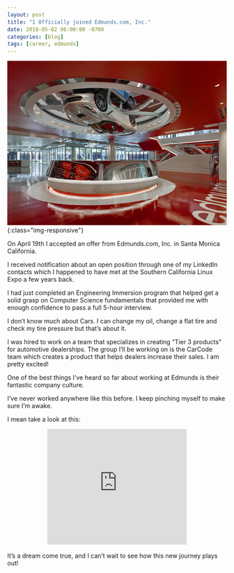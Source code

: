 ```yaml
---
layout: post
title: "I Officially joined Edmunds.com, Inc."
date: 2018-05-02 06:00:00 -0700
categories: [blog]
tags: [career, edmunds]
---
```


![Edmunds Offices in Santa Monica](/assets/img/edmunds_santamonica.jpg){:class="img-responsive"}

On April 19th I accepted an offer from Edmunds.com, Inc. in Santa Monica California.

I received notification about an open position through one of my LinkedIn contacts which I happened to have met at the
Southern California Linux Expo a few years back.

I had just completed an Engineering Immersion program that helped get a solid grasp on Computer Science fundamentals
that provided me with enough confidence to pass a full 5-hour interview.

I don’t know much about Cars. I can change my oil, change a flat tire and check my tire pressure but that’s about it.

I was hired to work on a team that specializes in creating “Tier 3 products” for automotive dealerships. The group I’ll
be working on is the CarCode team which creates a product that helps dealers increase their sales. I am pretty excited!

One of the best things I’ve heard so far about working at Edmunds is their fantastic company culture.

I’ve never worked anywhere like this before. I keep pinching myself to make sure I’m awake.

I mean take a look at this:


<div class="separator" style="clear: both; text-align: center;">
<iframe allowfullscreen="" class="YOUTUBE-iframe-video" data-thumbnail-src="https://i.ytimg.com/vi/m0DaU_0RsNE/0.jpg" frameborder="0" height="266" src="https://www.youtube.com/embed/m0DaU_0RsNE?feature=player_embedded" width="320"></iframe></div>

It’s a dream come true, and I can’t wait to see how this new journey plays out!